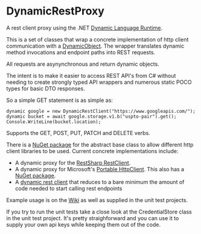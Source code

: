 DynamicRestProxy
================

A rest client proxy using the .NET [Dynamic Language Runtime](http://msdn.microsoft.com/en-us/library/dd233052(v=vs.110).aspx). 

This is a set of classes that wrap a concrete implementation of http client communication with a [DynamicObject](http://msdn.microsoft.com/en-us/library/system.dynamic.dynamicobject(v=vs.110).aspx). The wrapper translates dynamic method invocations and endpoint paths into REST requests. 

All requests are asynynchronous and return dynamic objects.

The intent is to make it easier to access REST API's from C# without needing to create strongly typed API wrappers and numerous static POCO types for basic DTO responses. 

So a simple GET statement is as simple as:

    dynamic google = new DynamicRestClient("https://www.googleapis.com/");
    dynamic bucket = await google.storage.v1.b("uspto-pair").get();
    Console.WriteLine(bucket.location);

Supports the GET, POST, PUT, PATCH and DELETE verbs.

There is a [NuGet package](https://www.nuget.org/packages/DynamicRestProxy/) for the abstract base class to allow different http client libraries to be used. Current concrete implementations include: 
- A dynamic proxy for the [RestSharp RestClient](http://restsharp.org/). 
- A dynamic proxy for Microsoft's [Portable HttpClient](https://www.nuget.org/packages/Microsoft.Net.Http/). This also has a [NuGet package](https://www.nuget.org/packages/DynamicRestClient/).
- A [dynamic rest client](https://github.com/dkackman/DynamicRestProxy/wiki/Using-the-DynamicRestClient) that reduces to a bare minimum the amount of code needed to start calling rest endpoints

Example usage is on the [Wiki](https://github.com/dkackman/DynamicRestProxy/wiki) as well as supplied in the unit test projects.


If you try to run the unit tests take a close look at the CredentialStore class in the unit test project. It's pretty straighforward and you can use it to supply your own api keys while keeping them out of the code.

